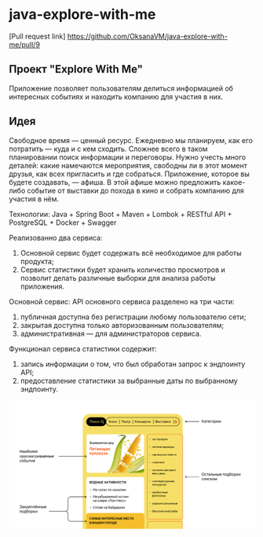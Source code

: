 # java-explore-with-me

[Pull request link] https://github.com/OksanaVM/java-explore-with-me/pull/9
## Проект "Explore With Me"

Приложение позволяет пользователям делиться информацией об интересных событиях и находить компанию для участия в них.
## Идея

Свободное время — ценный ресурс. Ежедневно мы планируем, как его потратить — куда и с кем сходить. Сложнее всего в таком планировании поиск информации и переговоры. Нужно учесть много деталей: какие намечаются мероприятия, свободны ли в этот момент друзья, как всех пригласить и где собраться.
Приложение, которое вы будете создавать, — афиша. В этой афише можно предложить какое-либо событие от выставки до похода в кино и собрать компанию для участия в нём.

Технологии: Java + Spring Boot + Maven + Lombok + RESTful API + PostgreSQL + Docker + Swagger

Реализованно два сервиса:
 1. Основной сервис будет содержать всё необходимое для работы продукта;
 2. Сервис статистики будет хранить количество просмотров и позволит делать различные выборки для анализа работы приложения.

Основной сервис:
 API основного сервиса разделено на три части:
 1. публичная доступна без регистрации любому пользователю сети;
 2. закрытая доступна только авторизованным пользователям;
 3. административная — для администраторов сервиса.

Функционал сервиса статистики содержит:
 1. запись информации о том, что был обработан запрос к эндпоинту API;
 2. предоставление статистики за выбранные даты по выбранному эндпоинту.

![](ewm-main/mage.png)